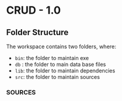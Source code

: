 # CRUD - 1.0

## Folder Structure

The workspace contains two folders, where:

- `bin`: the folder to maintain exe
- `db` : the folder to main data base files
- `lib`: the folder to maintain dependencies
- `src`: the folder to maintain sources

### SOURCES


